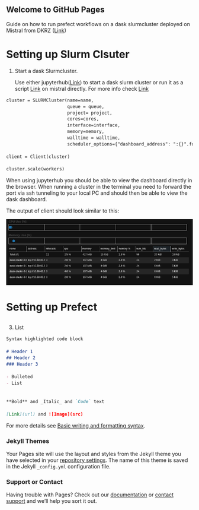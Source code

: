 ## Welcome to GitHub Pages
Guide on how to run prefect workflows on a dask slurmcluster deployed on Mistral from DKRZ ([Link](https://docs.dkrz.de/doc/mistral/index.html)) 



# Setting up Slurm Clsuter

1. Start a dask Slurmcluster.

    Use either jupyterhub([Link](https://jupyterhub.dkrz.de/)) to start a dask slurm cluster or run it as a script [Link](./src/start_dask_slurmcluster.py) on mistral directly. For more info check [Link](https://docs.dkrz.de/blog/2020/dask_jobqueue.html)
```markdown
cluster = SLURMCluster(name=name,
                       queue = queue,
                       project= project,
                       cores=cores, 
                       interface=interface,
                       memory=memory,
                       walltime = walltime,
                       scheduler_options={"dashboard_address": ":{}".format(str(port))})

client = Client(cluster)

cluster.scale(workers)
```
When using jupyterhub you should be able to view the dashboard directly in the browser. When running a cluster in the terminal you need to forward the port via ssh tunneling to your local PC and should then be able to view the dask dashboard.

The output of client should look similar to this:

![Image](./docs/assets/images/dask_scheduler.png)

# Setting up Prefect
##
## 
##


3. List

```markdown
Syntax highlighted code block

# Header 1
## Header 2
### Header 3

- Bulleted
- List


**Bold** and _Italic_ and `Code` text

[Link](url) and ![Image](src)
```

For more details see [Basic writing and formatting syntax](https://docs.github.com/en/github/writing-on-github/getting-started-with-writing-and-formatting-on-github/basic-writing-and-formatting-syntax).

### Jekyll Themes

Your Pages site will use the layout and styles from the Jekyll theme you have selected in your [repository settings](https://github.com/BjoernMayer92/Prefect_Mistral/settings/pages). The name of this theme is saved in the Jekyll `_config.yml` configuration file.

### Support or Contact

Having trouble with Pages? Check out our [documentation](https://docs.github.com/categories/github-pages-basics/) or [contact support](https://support.github.com/contact) and we’ll help you sort it out.
